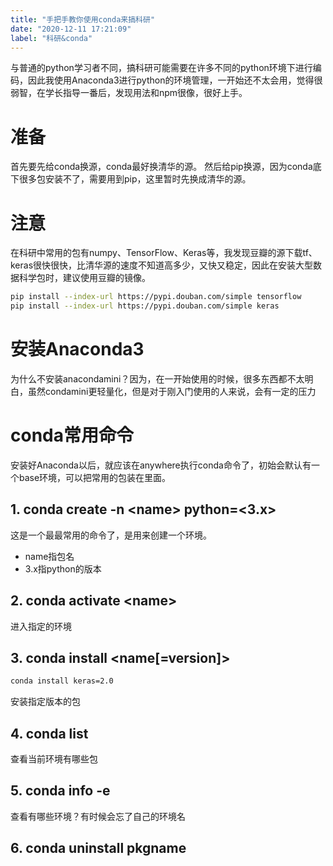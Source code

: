 ```yaml
---
title: "手把手教你使用conda来搞科研"
date: "2020-12-11 17:21:09"
label: "科研&conda"
---
```


与普通的python学习者不同，搞科研可能需要在许多不同的python环境下进行编码，因此我使用Anaconda3进行python的环境管理，一开始还不太会用，觉得很弱智，在学长指导一番后，发现用法和npm很像，很好上手。

# 准备
首先要先给conda换源，conda最好换清华的源。
然后给pip换源，因为conda底下很多包安装不了，需要用到pip，这里暂时先换成清华的源。

# 注意

在科研中常用的包有numpy、TensorFlow、Keras等，我发现豆瓣的源下载tf、keras很快很快，比清华源的速度不知道高多少，又快又稳定，因此在安装大型数据科学包时，建议使用豆瓣的镜像。

```bash
pip install --index-url https://pypi.douban.com/simple tensorflow
pip install --index-url https://pypi.douban.com/simple keras
```


# 安装Anaconda3
为什么不安装anacondamini？因为，在一开始使用的时候，很多东西都不太明白，虽然condamini更轻量化，但是对于刚入门使用的人来说，会有一定的压力

# conda常用命令
安装好Anaconda以后，就应该在anywhere执行conda命令了，初始会默认有一个base环境，可以把常用的包装在里面。

## 1. conda create -n \<name> python=<3.x>
这是一个最最常用的命令了，是用来创建一个环境。

- name指包名
- 3.x指python的版本

## 2. conda activate <name\>
进入指定的环境

## 3. conda install <name[=version]>
```bash
conda install keras=2.0
```
安装指定版本的包

## 4. conda list
查看当前环境有哪些包

## 5. conda info -e
查看有哪些环境？有时候会忘了自己的环境名

## 6. conda uninstall pkgname